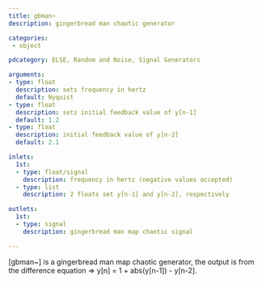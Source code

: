 ```yaml
---
title: gbman~
description: gingerbread man chaotic generator

categories:
 - object

pdcategory: ELSE, Random and Noise, Signal Generators

arguments:
- type: float
  description: sets frequency in hertz
  default: Nyquist
- type: float
  description: sets initial feedback value of y[n-1]
  default: 1.2
- type: float
  description: initial feedback value of y[n-2]
  default: 2.1

inlets:
  1st:
  - type: float/signal
    description: frequency in hertz (negative values accepted)
  - type: list
    description: 2 floats set y[n-1] and y[n-2], respectively

outlets:
  1st:
  - type: signal
    description: gingerbread man map chaotic signal

---
```


[gbman~] is a gingerbread man map chaotic generator, the output is from the difference equation => y[n] = 1 + abs(y[n-1]) - y[n-2].

